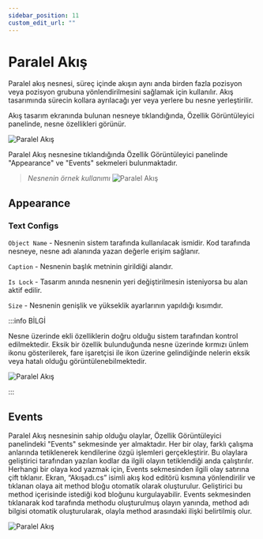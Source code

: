 ```yaml
---
sidebar_position: 11
custom_edit_url: ""
---
```

# Paralel Akış

Paralel akış nesnesi, süreç içinde akışın aynı anda birden fazla pozisyon veya pozisyon grubuna yönlendirilmesini sağlamak için kullanılır. Akış tasarımında sürecin kollara ayrılacağı yer veya yerlere bu nesne yerleştirilir.

Akış tasarım ekranında bulunan nesneye tıklandığında, Özellik Görüntüleyici panelinde, nesne özellikleri görünür.

![Paralel Akış](https://docsbimser.blob.core.windows.net/imagecontainer/auto-uploadbdd7d60a-bc7c-446b-b55b-6a7169d8d8e0)

Paralel Akış nesnesine tıklandığında Özellik Görüntüleyici panelinde "Appearance" ve "Events" sekmeleri bulunmaktadır.

> *Nesnenin örnek kullanımı*
![Paralel Akış](https://docsbimser.blob.core.windows.net/imagecontainer/auto-uploadd2b3bfa1-b6f8-4a4a-aee6-6e0c636791d2)

## Appearance

### Text Configs

`Object Name` - Nesnenin sistem tarafında kullanılacak ismidir. Kod tarafında nesneye, nesne adı alanında yazan değerle erişim sağlanır.

`Caption` - Nesnenin başlık metninin girildiği alandır.

`Is Lock` - Tasarım anında nesnenin yeri değiştirilmesin isteniyorsa bu alan aktif edilir.

`Size` - Nesnenin genişlik ve yükseklik ayarlarının yapıldığı kısımdır.

:::info BİLGİ

Nesne üzerinde ekli özelliklerin doğru olduğu sistem tarafından kontrol edilmektedir. Eksik bir özellik bulunduğunda nesne üzerinde kırmızı ünlem ikonu gösterilerek, fare işaretçisi ile ikon üzerine gelindiğinde nelerin eksik veya hatalı olduğu görüntülenebilmektedir.

![Paralel Akış](https://docsbimser.blob.core.windows.net/imagecontainer/auto-upload40c85a20-2670-48bd-8127-94708b865c08)

:::

## Events

Paralel Akış nesnesinin sahip olduğu olaylar, Özellik Görüntüleyici panelindeki "Events" sekmesinde yer almaktadır. Her bir olay, farklı çalışma anlarında tetiklenerek kendilerine özgü işlemleri gerçekleştirir. Bu olaylara geliştirici tarafından yazılan kodlar da ilgili olayın tetiklendiği anda çalıştırılır. Herhangi bir olaya kod yazmak için, Events sekmesinden ilgili olay satırına çift tıklanır. Ekran, “Akışadı.cs” isimli akış kod editörü kısmına yönlendirilir ve tıklanan olaya ait method bloğu otomatik olarak oluşturulur. Geliştirici bu method içerisinde istediği kod bloğunu kurgulayabilir. Events sekmesinden tıklanarak kod tarafında methodu oluşturulmuş olayın yanında, method adı bilgisi otomatik oluşturularak, olayla method arasındaki ilişki belirtilmiş olur.

![Paralel Akış](https://docsbimser.blob.core.windows.net/imagecontainer/auto-upload380118b2-f961-47bc-ad1b-6145c6329d83)